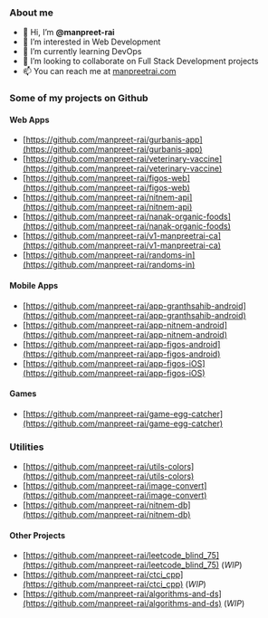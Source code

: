 ### About me
- 👋 Hi, I’m **@manpreet-rai**
- 👀 I’m interested in Web Development
- 🌱 I’m currently learning DevOps
- 💞️ I’m looking to collaborate on Full Stack Development projects
- 📫 You can reach me at [manpreetrai.com](https://manpreetrai.com)

### Some of my projects on Github
#### Web Apps
- [https://github.com/manpreet-rai/gurbanis-app](https://github.com/manpreet-rai/gurbanis-app)
- [https://github.com/manpreet-rai/veterinary-vaccine](https://github.com/manpreet-rai/veterinary-vaccine)
- [https://github.com/manpreet-rai/figos-web](https://github.com/manpreet-rai/figos-web)
- [https://github.com/manpreet-rai/nitnem-api](https://github.com/manpreet-rai/nitnem-api)
- [https://github.com/manpreet-rai/nanak-organic-foods](https://github.com/manpreet-rai/nanak-organic-foods)
- [https://github.com/manpreet-rai/v1-manpreetrai-ca](https://github.com/manpreet-rai/v1-manpreetrai-ca)
- [https://github.com/manpreet-rai/randoms-in](https://github.com/manpreet-rai/randoms-in)
#### Mobile Apps
- [https://github.com/manpreet-rai/app-granthsahib-android](https://github.com/manpreet-rai/app-granthsahib-android)
- [https://github.com/manpreet-rai/app-nitnem-android](https://github.com/manpreet-rai/app-nitnem-android)
- [https://github.com/manpreet-rai/app-figos-android](https://github.com/manpreet-rai/app-figos-android)
- [https://github.com/manpreet-rai/app-figos-iOS](https://github.com/manpreet-rai/app-figos-iOS)
#### Games
- [https://github.com/manpreet-rai/game-egg-catcher](https://github.com/manpreet-rai/game-egg-catcher)
### Utilities
- [https://github.com/manpreet-rai/utils-colors](https://github.com/manpreet-rai/utils-colors)
- [https://github.com/manpreet-rai/image-convert](https://github.com/manpreet-rai/image-convert)
- [https://github.com/manpreet-rai/nitnem-db](https://github.com/manpreet-rai/nitnem-db)
#### Other Projects
- [https://github.com/manpreet-rai/leetcode_blind_75](https://github.com/manpreet-rai/leetcode_blind_75) (_WIP_)
- [https://github.com/manpreet-rai/ctci_cpp](https://github.com/manpreet-rai/ctci_cpp) (_WIP_)
- [https://github.com/manpreet-rai/algorithms-and-ds](https://github.com/manpreet-rai/algorithms-and-ds) (_WIP_)

<!---
manpreet-rai/manpreet-rai is a ✨ special ✨ repository because its `README.md` (this file) appears on your GitHub profile.
You can click the Preview link to take a look at your changes.
--->
